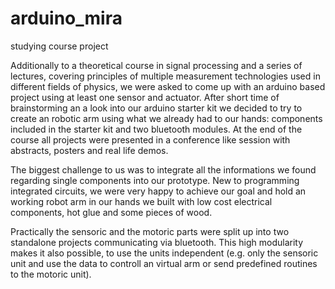 # arduino_mira
studying course project

Additionally to a theoretical course in signal processing and a series of lectures, covering principles of multiple measurement technologies used in different fields of physics, we were asked to come up with an arduino based project using at least one sensor and actuator. After short time of brainstorming an a look into our arduino starter kit we decided to try to create an robotic arm using what we already had to our hands: components included in the starter kit and two bluetooth modules.
At the end of the course all projects were presented in a conference like session with abstracts, posters and real life demos.

The biggest challenge to us was to integrate all the informations we found regarding single components into our prototype.
New to programming integrated circuits, we were very happy to achieve our goal and hold an working robot arm in our hands we built with low cost electrical components, hot glue and some pieces of wood. 

Practically the sensoric and the motoric parts were split up into two standalone projects communicating via bluetooth. This high modularity makes it also possible, to use the units independent (e.g. only the sensoric unit and use the data to controll an virtual arm or send predefined routines to the motoric unit).
